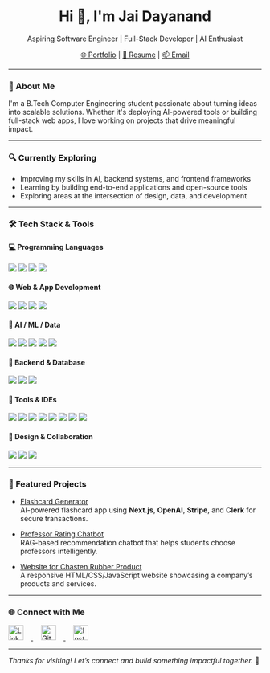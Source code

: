<h1 align="center">Hi 👋, I'm Jai Dayanand</h1>

<p align="center">
  Aspiring Software Engineer | Full-Stack Developer | AI Enthusiast
</p>

<p align="center">
  <a href="https://jaidayanand.vercel.app/" target="_blank">🌐 Portfolio</a> |
  <a href="https://drive.google.com/file/d/1n2HOHJL27GOeqnechy0yfMsC9zAhaAQs/view?usp=sharing" target="_blank">📄 Resume</a> |
  <a href="mailto:dayanandjai99@gmail.com">📫 Email</a>
</p>

---

### 🌟 About Me

I'm a B.Tech Computer Engineering student passionate about turning ideas into scalable solutions. Whether it's deploying AI-powered tools or building full-stack web apps, I love working on projects that drive meaningful impact.

---

### 🔍 Currently Exploring

- Improving my skills in AI, backend systems, and frontend frameworks  
- Learning by building end-to-end applications and open-source tools  
- Exploring areas at the intersection of design, data, and development

---

### 🛠️ Tech Stack & Tools

#### 💻 Programming Languages
<p>
  <img src="https://img.shields.io/badge/Python-3670A0?style=flat&logo=python&logoColor=white"/>
  <img src="https://img.shields.io/badge/Java-ED8B00?style=flat&logo=java&logoColor=white"/>
  <img src="https://img.shields.io/badge/C++-00599C?style=flat&logo=c%2B%2B&logoColor=white"/>
  <img src="https://img.shields.io/badge/JavaScript-F7DF1E?style=flat&logo=javascript&logoColor=black"/>
</p>

#### 🌐 Web & App Development
<p>
  <img src="https://img.shields.io/badge/HTML5-E34F26?style=flat&logo=html5&logoColor=white"/>
  <img src="https://img.shields.io/badge/CSS3-1572B6?style=flat&logo=css3&logoColor=white"/>
  <img src="https://img.shields.io/badge/Bootstrap-7952B3?style=flat&logo=bootstrap&logoColor=white"/>
  <img src="https://img.shields.io/badge/Node.js-339933?style=flat&logo=nodedotjs&logoColor=white"/>
</p>

#### 🤖 AI / ML / Data
<p>
  <img src="https://img.shields.io/badge/OpenAI-412991?style=flat&logo=openai&logoColor=white"/>
  <img src="https://img.shields.io/badge/LLMs-1e293b?style=flat&logo=ai&logoColor=white"/>
  <img src="https://img.shields.io/badge/NLP-blueviolet?style=flat"/>
  <img src="https://img.shields.io/badge/EDA-orange?style=flat"/>
  <img src="https://img.shields.io/badge/RAG Pipeline-gray?style=flat"/>
</p>

#### 🧪 Backend & Database
<p>
  <img src="https://img.shields.io/badge/FastAPI-009688?style=flat&logo=fastapi&logoColor=white"/>
  <img src="https://img.shields.io/badge/Firebase-FFCA28?style=flat&logo=firebase&logoColor=black"/>
  <img src="https://img.shields.io/badge/MySQL-4479A1?style=flat&logo=mysql&logoColor=white"/>
</p>

#### 🧰 Tools & IDEs
<p>
  <img src="https://img.shields.io/badge/VS%20Code-007ACC?style=flat&logo=visual-studio-code&logoColor=white"/>
  <img src="https://img.shields.io/badge/Jupyter-F37626?style=flat&logo=jupyter&logoColor=white"/>
  <img src="https://img.shields.io/badge/IntelliJ-000000?style=flat&logo=intellij-idea&logoColor=white"/>
  <img src="https://img.shields.io/badge/PyCharm-1F6F8C?style=flat&logo=pycharm&logoColor=white"/>
  <img src="https://img.shields.io/badge/MATLAB-0076A8?style=flat&logo=mathworks&logoColor=white"/>
  <img src="https://img.shields.io/badge/SAS-blue?style=flat"/>
  <img src="https://img.shields.io/badge/Tableau-E97627?style=flat&logo=tableau&logoColor=white"/>
  <img src="https://img.shields.io/badge/AutoCAD-D80000?style=flat&logo=autodesk&logoColor=white"/>
</p>

#### 🎨 Design & Collaboration
<p>
  <img src="https://img.shields.io/badge/GitHub-181717?style=flat&logo=github&logoColor=white"/>
  <img src="https://img.shields.io/badge/Figma-F24E1E?style=flat&logo=figma&logoColor=white"/>
  <img src="https://img.shields.io/badge/Canva-00C4CC?style=flat&logo=canva&logoColor=white"/>
</p>

---

### 📌 Featured Projects

-  [Flashcard Generator](https://github.com/Jai-dayanand/AI-Flashcard-Generator)  
  AI-powered flashcard app using **Next.js**, **OpenAI**, **Stripe**, and **Clerk** for secure transactions.

-  [Professor Rating Chatbot](https://github.com/Jai-dayanand/AI-Rate-My-Professor)  
  RAG-based recommendation chatbot that helps students choose professors intelligently.

-  [Website for Chasten Rubber Product](https://github.com/Jai-dayanand/Chasten-Rubber-Site)  
  A responsive HTML/CSS/JavaScript website showcasing a company’s products and services.

---

### 🌐 Connect with Me

<p align="left">
  <a href="https://www.linkedin.com/in/jai-dayanand-bb2265249/" target="_blank">
    <img src="https://raw.githubusercontent.com/rahuldkjain/github-profile-readme-generator/master/src/images/icons/Social/linked-in-alt.svg" alt="LinkedIn" width="30" height="30" style="margin-right: 15px"/>
  </a>&nbsp;&nbsp;&nbsp;
  <a href="https://github.com/Jai-dayanand" target="_blank">
    <img src="https://raw.githubusercontent.com/rahuldkjain/github-profile-readme-generator/master/src/images/icons/Social/github.svg" alt="GitHub" width="30" height="30" style="margin-right: 15px"/>
  </a>&nbsp;&nbsp;&nbsp;
  <a href="https://instagram.com/jai__1105" target="_blank">
    <img src="https://raw.githubusercontent.com/rahuldkjain/github-profile-readme-generator/master/src/images/icons/Social/instagram.svg" alt="Instagram" width="30" height="30"/>
  </a>
</p>

---

_Thanks for visiting! Let’s connect and build something impactful together._ 🚀
